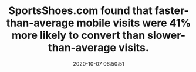 ---
layout: post
title:  "SportsShoes.com found that faster-than-average mobile visits were 41% more likely to convert than slower-than-average visits."
storySource: "https://www.propellernet.co.uk/the-impact-of-speed-on-ecommerce/"
date:   2020-10-07 06:50:51
tags:
 - conversion
 - "2020"
permalink: "/{{ page.date | date: '%Y/%m/%d' }}/{{ page.fileSlug }}/"
---